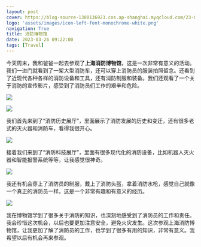 ```yaml
---
layout: post
cover: https://blog-source-1300136923.cos.ap-shanghai.myqcloud.com/23-03-shfire/Blog_cover.jpg
logo: 'assets/images/icon-left-font-monochrome-white.png'
navigation: True
title: 消防博物馆
date: 2023-03-26 09:22:00
tags: [Travel]
---
```


今天周末，我和爸爸一起去参观了**上海消防博物馆**，这是一次非常有意义的活动。我们一进门就看到了一架大型消防车，还可以穿上消防员的服装拍照留念。还看到了近现代各种各样的消防设备和工具，还有消防制服和装备。我们还观看了一个关于消防的宣传影片，感受到了消防员们工作的艰辛和危险。

![](https://blog-source-1300136923.cos.ap-shanghai.myqcloud.com/23-03-shfire/IMG_7272.jpg)

![](https://blog-source-1300136923.cos.ap-shanghai.myqcloud.com/23-03-shfire/IMG_7274.jpg)

我们首先来到了“消防历史展厅”，里面展示了消防发展的历史和变迁，还有很多老式的灭火器和消防车，看得我很开心。

![](https://blog-source-1300136923.cos.ap-shanghai.myqcloud.com/23-03-shfire/IMG_7256.jpg)

接着我们来到了“消防科技展厅”，里面有很多现代化的消防设备，比如机器人灭火器和智能报警系统等等，让我感觉很神奇。

![](https://blog-source-1300136923.cos.ap-shanghai.myqcloud.com/23-03-shfire/IMG_7253.jpg)

我还有机会穿上了消防员的制服，戴上了消防头盔，拿着消防水枪，感觉自己就像一个真正的消防员一样。这是一个非常有趣和有意义的经历。

![](https://blog-source-1300136923.cos.ap-shanghai.myqcloud.com/23-03-shfire/IMG_7243.jpg)

我在博物馆学到了很多关于消防的知识，也深刻地感受到了消防员的工作和责任。我会珍惜这次机会，以后也要更加注意安全，避免火灾发生。这次参观上海消防博物馆，让我更加了解了消防员的工作，也学到了很多有用的知识，非常有意义。我希望以后有机会再来参观。



